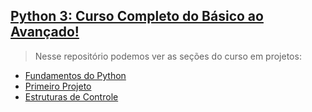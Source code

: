 [Python 3: Curso Completo do Básico ao Avançado!](https://www.udemy.com/curso-python-3-completo/)
-----------------------

> Nesse repositório podemos ver as seções do curso em projetos:

* [Fundamentos do Python](https://github.com/robsonoduarte/learn-python/tree/master/python-curso-completo/python-fundamentos)
* [Primeiro Projeto](https://github.com/robsonoduarte/learn-python/tree/master/python-curso-completo/python-projeto)
* [Estruturas de Controle](https://github.com/robsonoduarte/learn-python/tree/master/python-curso-completo/estruturas-controle)
